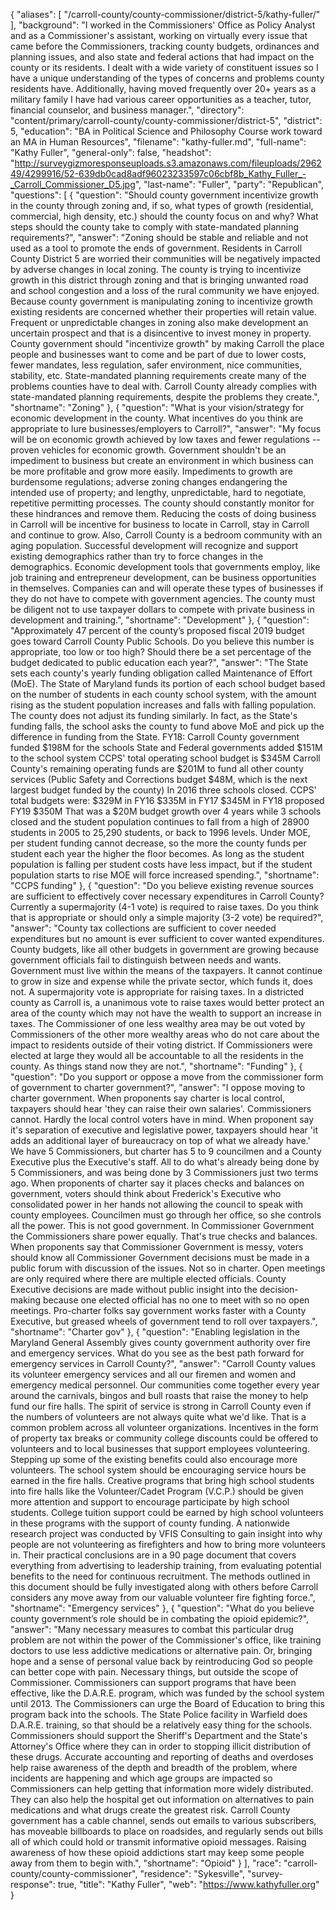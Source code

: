 {
  "aliases": [
    "/carroll-county/county-commissioner/district-5/kathy-fuller/"
  ],
  "background": "I worked in the Commissioners' Office as Policy Analyst and as a Commissioner's assistant, working on virtually every issue that came before the Commissioners, tracking county budgets, ordinances and planning issues, and also state and federal actions that had impact on the county or its residents.  I dealt with a wide variety of constituent issues so I have a unique understanding of the types of concerns and problems county residents have.  Additionally, having moved frequently over 20+ years as a military family I have had various career opportunities as a teacher, tutor, financial counselor, and business manager.",
  "directory": "content/primary/carroll-county/county-commissioner/district-5",
  "district": 5,
  "education": "BA in Political Science and Philosophy  Course work toward an MA  in Human Resources",
  "filename": "kathy-fuller.md",
  "full-name": "Kathy Fuller",
  "general-only": false,
  "headshot": "http://surveygizmoresponseuploads.s3.amazonaws.com/fileuploads/296249/4299916/52-639db0cad8adf96023233597c06cbf8b_Kathy_Fuller_-_Carroll_Commissioner_D5.jpg",
  "last-name": "Fuller",
  "party": "Republican",
  "questions": [
    {
      "question": "Should county government incentivize growth in the county through zoning and, if so, what types of growth (residential, commercial, high density, etc.) should the county focus on and why? What steps should the county take to comply with state-mandated planning requirements?",
      "answer": "Zoning should be stable and reliable and not used as a tool to promote the ends of government.    Residents in Carroll County District 5 are worried their communities will be negatively impacted by adverse changes in local zoning.  The county is trying to incentivize growth in this district through zoning and that is bringing unwanted road and school congestion and a loss of the rural community we have enjoyed.  Because county government is manipulating zoning to incentivize growth existing residents are concerned whether their properties will retain value.  Frequent or unpredictable changes in zoning also make development an uncertain prospect and that is a disincentive to invest money in property.  County government should \"incentivize growth\" by making Carroll the place people and businesses want to come and be part of due to lower costs, fewer mandates, less regulation, safer environment, nice communities, stability, etc.     State-mandated planning requirements create many of the problems counties have to deal with.  Carroll County already complies with state-mandated planning requirements, despite the problems they create.",
      "shortname": "Zoning"
    },
    {
      "question": "What is your vision/strategy for economic development in the county. What incentives do you think are appropriate to lure businesses/employers to Carroll?",
      "answer": "My focus will be on economic growth achieved by low taxes and fewer regulations -- proven vehicles for economic growth.  Government shouldn't be an impediment to business but create an environment in which business can be more profitable and grow more easily. Impediments to growth are burdensome regulations; adverse zoning changes endangering the intended use of property; and lengthy, unpredictable, hard to negotiate, repetitive permitting processes.  The county should constantly monitor for these hindrances and remove them.  Reducing the costs of doing business in Carroll will be incentive for business to locate in Carroll, stay in Carroll and continue to grow.  Also, Carroll County is a bedroom community with an aging population.  Successful development will recognize and support existing demographics rather than try to force changes in the demographics.   Economic development tools that governments employ, like job training and entrepreneur development, can be business opportunities in themselves.  Companies can and will operate these types of businesses if they do not have to compete with government agencies.  The county must be diligent not to use taxpayer dollars to compete with private business in development and training.",
      "shortname": "Development"
    },
    {
      "question": "Approximately 47 percent of the county’s proposed fiscal 2019 budget goes toward Carroll County Public Schools. Do you believe this number is appropriate, too low or too high? Should there be a set percentage of the budget dedicated to public education each year?",
      "answer": "The State sets each county's yearly funding obligation called Maintenance of Effort (MoE).   The State of Maryland funds its portion of each school budget based on the number of students in each county school system, with the amount rising as the student population increases and falls with falling population.  The county does not adjust its funding similarly.  In fact, as the State's funding falls, the school asks the county to fund above MoE and pick up the difference in funding from the State.    FY18:  Carroll County government funded $198M for the schools State and Federal governments added $151M to the school system CCPS' total operating school budget is $345M Carroll County's remaining operating funds are $201M to fund all other county services  (Public Safety and Corrections budget $48M, which is the next largest budget funded by the county)  In 2016 three schools closed.   CCPS' total budgets were: $329M in FY16  $335M in FY17  $345M in FY18  proposed FY19 $350M   That was a $20M budget growth over 4 years while 3 schools closed and the student population continues to fall from a high of 28900 students in 2005 to 25,290 students, or back to 1996 levels.   Under MOE, per student funding cannot decrease, so the more the county funds per student each year the higher the floor becomes.  As long as the student population is falling per student costs have less impact, but if the student population starts to rise MOE will force increased spending.",
      "shortname": "CCPS funding"
    },
    {
      "question": "Do you believe existing revenue sources are sufficient to effectively cover necessary expenditures in Carroll County? Currently a supermajority (4-1 vote) is required to raise taxes. Do you think that is appropriate or should only a simple majority (3-2 vote) be required?",
      "answer": "County tax collections are sufficient to cover needed expenditures but no amount is ever sufficient to cover wanted expenditures.  County budgets, like all other budgets in government are growing because government officials fail to distinguish between needs and wants.  Government must live within the means of the taxpayers.  It cannot continue to grow in size and expense while the private sector, which funds it, does not.  A supermajority vote is appropriate for raising taxes.  In a districted county as Carroll is, a unanimous vote to raise taxes would better protect an area of the county which may not have the wealth to support an increase in taxes.  The Commissioner of one less wealthy area may be out voted by Commissioners of the other more wealthy areas who do not care about the impact to residents outside of their voting district.  If Commissioners were elected at large they would all be accountable to all the residents in the county.  As things stand now they are not.",
      "shortname": "Funding"
    },
    {
      "question": "Do you support or oppose a move from the commissioner form of government to charter government?",
      "answer": "I oppose moving to charter government.   When proponents say charter is local control, taxpayers should hear 'they can raise their own salaries'.  Commissioners cannot.  Hardly the local control voters have in mind.  When proponent say it's separation of executive and legislative power, taxpayers should hear 'it adds an additional layer of bureaucracy on top of what we already have.'   We have 5 Commissioners, but charter has 5 to 9 councilmen and a County Executive plus the Executive's staff.  All to do what's already being done by 5 Commissioners, and was being done by 3 Commissioners just two terms ago.  When proponents of charter say it places checks and balances on government, voters should think about Frederick's Executive who consolidated power in her hands not allowing the council to speak with county employees.  Councilmen must go through her office, so she controls all the power.  This is not good government.  In Commissioner Government the Commissioners share power equally.  That's true checks and balances.   When proponents say that Commissioner Government is messy, voters should know all Commissioner Government decisions must be made in a public forum with discussion of the issues.  Not so in charter.  Open meetings are only required where there are multiple elected officials. County Executive decisions are made without public insight into the decision-making because one elected official has no one to meet with so no open meetings.  Pro-charter folks say government works faster with a County Executive, but greased wheels of government tend to roll over taxpayers.",
      "shortname": "Charter gov"
    },
    {
      "question": "Enabling legislation in the Maryland General Assembly gives county government authority over fire and emergency services. What do you see as the best path forward for emergency services in Carroll County?",
      "answer": "Carroll County values its volunteer emergency services and all our firemen and women and emergency medical personnel.  Our communities come together every year around the carnivals, bingos and bull roasts that raise the money to help fund our fire halls.  The spirit of service is strong in Carroll County even if the numbers of volunteers are not always quite what we'd like.  That is a common problem across all volunteer organizations.    Incentives in the form of property tax breaks or community college discounts could be offered to volunteers and to local businesses that support employees volunteering.  Stepping up some of the existing benefits could also encourage more volunteers.    The school system should be encouraging service hours be earned in the fire halls. Creative programs that bring high school students into fire halls like the Volunteer/Cadet Program (V.C.P.) should be given more attention and support to encourage participate by high school students.  College tuition support could be earned by high school volunteers in these programs with the support of county funding.  A nationwide research project was conducted by VFIS Consulting to gain insight into why people are not volunteering as firefighters and how to bring more volunteers in.  Their practical conclusions are in a 90 page document that covers everything from advertising to leadership training, from evaluating potential benefits to the need for continuous recruitment. The methods outlined in this document should be fully investigated along with others before Carroll considers any move away from our valuable volunteer fire fighting force.",
      "shortname": "Emergency services"
    },
    {
      "question": "What do you believe county government’s role should be in combating the opioid epidemic?",
      "answer": "Many necessary measures to combat this particular drug problem are not within the power of the Commissioner's office, like training doctors to use less addictive medications or alternative pain. Or, bringing hope and a sense of personal value back by reintroducing God so people can better cope with pain.  Necessary things, but outside the scope of Commissioner.      Commissioners can support programs that have been effective, like the D.A.R.E. program, which was funded by the school system until 2013.  The Commissioners can urge the Board of Education to bring this program back into the schools.  The State Police facility in Warfield does D.A.R.E. training, so that should be a relatively easy thing for the schools.  Commissioners should support the Sheriff's Department and the State's Attorney's Office where they can in order to stopping illicit distribution of these drugs.  Accurate accounting and reporting of deaths and overdoses help raise awareness of the depth and breadth of the problem, where incidents are happening and which age groups are impacted so Commissioners can help getting that information more widely distributed.  They can also help the hospital get out information on alternatives to pain medications and what drugs create the greatest risk.  Carroll County government has a cable channel, sends out emails to various subscribers, has moveable billboards to place on roadsides, and regularly sends out bills all of which could hold or transmit informative opioid messages.    Raising awareness of how these opioid addictions start may keep some people away from them to begin with.",
      "shortname": "Opioid"
    }
  ],
  "race": "carroll-county/county-commissioner",
  "residence": "Sykesville",
  "survey-response": true,
  "title": "Kathy Fuller",
  "web": "https://www.kathyfuller.org"
}
